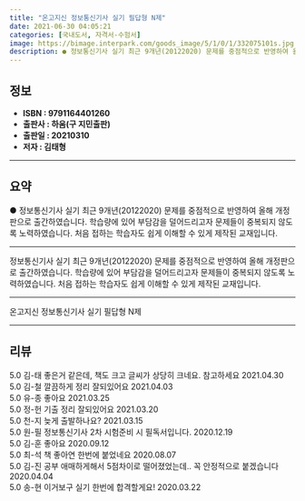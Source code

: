 ```yaml
---
title: "온고지신 정보통신기사 실기 필답형 N제"
date: 2021-06-30 04:05:21
categories: [국내도서, 자격서-수험서]
image: https://bimage.interpark.com/goods_image/5/1/0/1/332075101s.jpg
description: ● 정보통신기사 실기 최근 9개년(20122020) 문제를 중점적으로 반영하여 올해 개정판으로 출간하였습니다. 학습량에 있어 부담감을 덜어드리고자 문제들이 중복되지 않도록 노력하였습니다. 처음 접하는 학습자도 쉽게 이해할 수 있게 제작된 교재입니다.
---
```


## **정보**

- **ISBN : 9791164401260**
- **출판사 : 하움(구 지민출판)**
- **출판일 : 20210310**
- **저자 : 김태형**

------



## **요약**

●  정보통신기사 실기 최근 9개년(20122020) 문제를 중점적으로 반영하여 올해 개정판으로 출간하였습니다. 학습량에 있어 부담감을 덜어드리고자 문제들이 중복되지 않도록 노력하였습니다. 처음 접하는 학습자도 쉽게 이해할 수 있게 제작된 교재입니다.

------

정보통신기사 실기 최근 9개년(20122020) 문제를 중점적으로 반영하여 올해 개정판으로 출간하였습니다. 학습량에 있어 부담감을 덜어드리고자 문제들이 중복되지 않도록 노력하였습니다. 처음 접하는 학습자도 쉽게 이해할 수 있게 제작된 교재입니다.

------


온고지신 정보통신기사 실기 필답형 N제 

------


## **리뷰** 

5.0 김-태 좋은거 같은데, 책도 크고 글씨가 상당히 크네요. 
참고하세요 2021.04.30 <br/>5.0 김-철 깔끔하게 정리 잘되있어요 2021.04.03 <br/>5.0 유-종 좋아요 2021.03.25 <br/>5.0 정-헌 기출 정리 잘되있어요 2021.03.20 <br/>5.0 천-지 늦게 출발하나요? 2021.03.15 <br/>5.0 원-필 정보통신기사 2차 시험준비 시 필독서입니다. 2020.12.19 <br/>5.0 김-훈 좋아요  2020.09.12 <br/>5.0 최-석 책 좋아연 한번에 붙었네요 2020.08.07 <br/>5.0 김-진 공부 애매하게해서 5점차이로 떨어졌었는데.. 꼭 안정적으로 붙겠습니다 2020.04.04 <br/>5.0 송-현 이거보구 실기 한번에 합격할게요! 2020.03.22 <br/>
